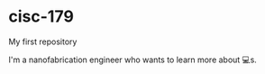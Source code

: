 # cisc-179

My first repository

I'm a nanofabrication engineer who wants to learn more about :computer:s.

